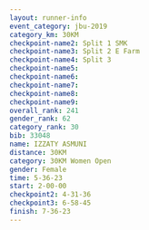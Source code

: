 ```yaml
---
layout: runner-info 
event_category: jbu-2019 
category_km: 30KM 
checkpoint-name2: Split 1 SMK 
checkpoint-name3: Split 2 E Farm 
checkpoint-name4: Split 3 
checkpoint-name5: 
checkpoint-name6: 
checkpoint-name7: 
checkpoint-name8: 
checkpoint-name9: 
overall_rank: 241
gender_rank: 62
category_rank: 30
bib: 33048
name: IZZATY ASMUNI
distance: 30KM
category: 30KM Women Open
gender: Female
time: 5-36-23
start: 2-00-00
checkpoint2: 4-31-36
checkpoint3: 6-58-45
finish: 7-36-23
---
```

